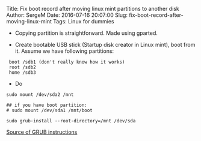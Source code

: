 Title: Fix boot record after moving linux mint partitions to another disk
Author: SergeM
Date: 2016-07-16 20:07:00
Slug: fix-boot-record-after-moving-linux-mint
Tags: Linux for dummies

* Copying partition is straightforward. Made using gparted.

* Create bootable USB stick (Startup disk creator in Linux mint), boot from it.
Assume we have following partitions:
```
 boot /sdb1 (don't really know how it works)
 root /sdb2
 home /sdb3 
```

* Do

```
sudo mount /dev/sda2 /mnt

## if you have boot partition:
# sudo mount /dev/sda1 /mnt/boot

sudo grub-install --root-directory=/mnt /dev/sda
```

[Source of GRUB instructions](https://ru.wikibooks.org/wiki/Grub_2#.D0.92.D0.BE.D1.81.D1.81.D1.82.D0.B0.D0.BD.D0.BE.D0.B2.D0.BB.D0.B5.D0.BD.D0.B8.D0.B5_GRUB2_.D1.81_LiveCD._.D1.81.D0.BF.D0.BE.D1.81.D0.BE.D0.B1_2_.28.D0.B1.D0.B5.D0.B7_chroot.29)
